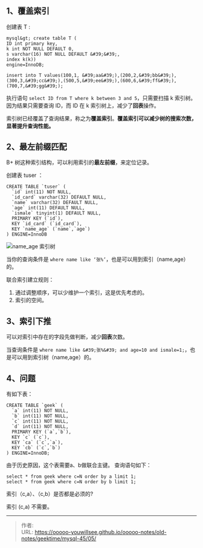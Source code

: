 # 

## 1、覆盖索引

创建表 T :
```shell script
mysql&gt; create table T (
ID int primary key,
k int NOT NULL DEFAULT 0, 
s varchar(16) NOT NULL DEFAULT &#39;&#39;,
index k(k))
engine=InnoDB;

insert into T values(100,1, &#39;aa&#39;),(200,2,&#39;bb&#39;),(300,3,&#39;cc&#39;),(500,5,&#39;ee&#39;),(600,6,&#39;ff&#39;),(700,7,&#39;gg&#39;);
```

执行语句 `select ID from T where k between 3 and 5`，只需要扫描 k 索引树。因为结果只需要查询 ID，而 ID 在 k 索引树上，减少了**回表**操作。

索引树已经覆盖了查询结果，称之为**覆盖索引**。**覆盖索引可以减少树的搜索次数，显著提升查询性能。**

## 2、最左前缀匹配

B&#43; 树这种索引结构，可以利用索引的**最左前缀**，来定位记录。

创建表 tuser ：
```shell script
CREATE TABLE `tuser` (
  `id` int(11) NOT NULL,
  `id_card` varchar(32) DEFAULT NULL,
  `name` varchar(32) DEFAULT NULL,
  `age` int(11) DEFAULT NULL,
  `ismale` tinyint(1) DEFAULT NULL,
  PRIMARY KEY (`id`),
  KEY `id_card` (`id_card`),
  KEY `name_age` (`name`,`age`)
) ENGINE=InnoDB
```

![name_age 索引树](./imgs/05_01.png)

当你的查询条件是 `where name like ‘张%’`，也是可以用到索引（name,age）的。

联合索引建立规则：
1. 通过调整顺序，可以少维护一个索引，这是优先考虑的。
2. 索引的空间。

## 3、索引下推

可以对索引中存在的字段先做判断，减少**回表**次数。

当查询条件是 `where name like &#39;张%&#39; and age=10 and ismale=1;`，也是可以用到索引树（name,age）的。


## 4、问题

有如下表：
```shell script
CREATE TABLE `geek` (
  `a` int(11) NOT NULL,
  `b` int(11) NOT NULL,
  `c` int(11) NOT NULL,
  `d` int(11) NOT NULL,
  PRIMARY KEY (`a`,`b`),
  KEY `c` (`c`),
  KEY `ca` (`c`,`a`),
  KEY `cb` (`c`,`b`)
) ENGINE=InnoDB;
```
由于历史原因，这个表需要a、b做联合主键。
查询语句如下：
```shell script
select * from geek where c=N order by a limit 1;
select * from geek where c=N order by b limit 1;
```

索引（c,a）、（c,b）是否都是必须的?


索引 (c,a) 不需要。









---

> 作者:   
> URL: https://ooooo-youwillsee.github.io/ooooo-notes/old-notes/geektime/mysql-45/05/  

